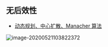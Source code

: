 ## 无后效性

- [动态规划、中心扩散、Manacher 算法](https://leetcode-cn.com/problems/longest-palindromic-substring/solution/zhong-xin-kuo-san-dong-tai-gui-hua-by-liweiwei1419/)

![image-20200521103822372](https://i.loli.net/2020/05/21/XK7VUnNjkPaJZQs.png)